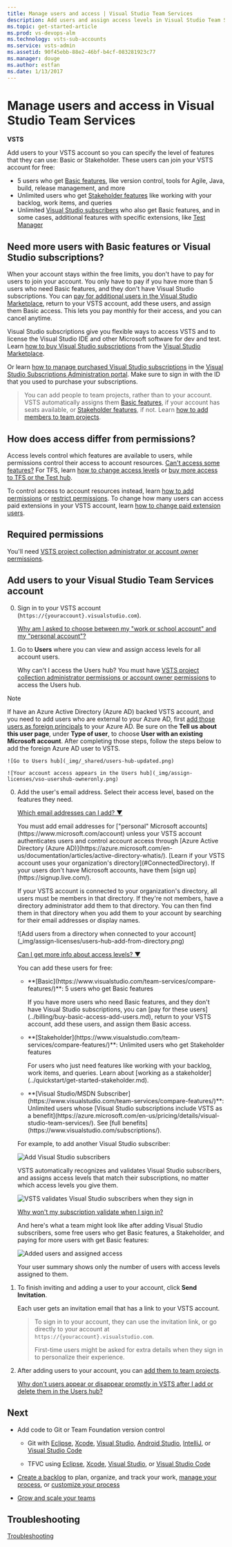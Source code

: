 ```yaml
---
title: Manage users and access | Visual Studio Team Services
description: Add users and assign access levels in Visual Studio Team Services (Visual Studio Online, VSO, VSTS)
ms.topic: get-started-article
ms.prod: vs-devops-alm
ms.technology: vsts-sub-accounts
ms.service: vsts-admin
ms.assetid: 90f45ebb-88e2-46bf-b4cf-083281923c77
ms.manager: douge
ms.author: estfan
ms.date: 1/13/2017
---
```


#	Manage users and access in Visual Studio Team Services

**VSTS**

Add users to your VSTS account so you can specify 
the level of features that they can use: Basic or Stakeholder. 
These users can join your VSTS account for free:

*	5 users who get [Basic features](https://www.visualstudio.com/team-services/compare-features/), 
like version control, tools for Agile, Java, build, release management, and more
*	Unlimited users who get [Stakeholder features](https://www.visualstudio.com/team-services/compare-features/) 
like working with your backlog, work items, and queries
*	Unlimited [Visual Studio subscribers](https://www.visualstudio.com/team-services/compare-features/) 
who also get Basic features, and in some cases, additional features with specific extensions, like 
[Test Manager](https://marketplace.visualstudio.com/items?itemName=ms.vss-testmanager-web) 

## Need more users with Basic features or Visual Studio subscriptions?  

When your account stays within the free limits, 
you don't have to pay for users to join your account.
You only have to pay if you have more than 5 users 
who need Basic features, and they don't have Visual Studio subscriptions.
You can [pay for additional users in the Visual Studio Marketplace](../billing/buy-basic-access-add-users.md), 
return to your VSTS account, add these users, and assign them Basic access. 
This lets you pay monthly for their access, and you can cancel anytime.

Visual Studio subscriptions give you flexible ways to access VSTS 
and to license the Visual Studio IDE and other Microsoft software for dev and test. 
Learn [how to buy Visual Studio subscriptions](../billing/vs-subscriptions/buy-vs-subscriptions.md) 
from the [Visual Studio Marketplace](https://marketplace.visualstudio.com/subscriptions). 

Or learn [how to manage purchased Visual Studio subscriptions](../billing/vs-subscriptions/buy-vs-subscriptions.md#manage-subscriptions) 
in the [Visual Studio Subscriptions Administration portal](https://manage.visualstudio.com/_apis/Home/redirect?RedirectSource=Commerce). 
Make sure to sign in with the ID that you used to purchase your subscriptions.

> You can add people to team projects, 
> rather than to your account. VSTS automatically assigns them 
> [Basic features](https://www.visualstudio.com/team-services/compare-features/), 
> if your account has seats available, 
> or [Stakeholder features](https://www.visualstudio.com/team-services/compare-features/), 
> if not. Learn [how to add members to team projects](add-team-members-vs.md).

## How does access differ from permissions? 

Access levels control which features are available to users, 
while permissions control their access to account resources. 
[Can't access some features?](#feature-access) 
For TFS, learn [how to change access levels](../security/change-access-levels.md) 
or [buy more access to TFS or the Test hub](../billing/buy-access-tfs-test-hub.md). 

To control access to account resources instead, 
learn [how to add permissions](add-users.md) or 
[restrict permissions](restrict-access-tfs.md).
To change how many users can access 
paid extensions in your VSTS account, 
learn [how to change paid extension users](../billing/change-number-paid-extension-users.md).


## Required permissions

You'll need [VSTS project collection administrator or account owner permissions](#find-owner). 

##	Add users to your Visual Studio Team Services account

0.	Sign in to your VSTS account 
(```https://{youraccount}.visualstudio.com```). 

	[Why am I asked to choose between my "work or school account" and my "personal account"?](#ChooseOrgAcctMSAcct)

0.  Go to **Users** where you can view and assign access levels for all account users.

	Why can't I access the Users hub?  You must have [VSTS project collection administrator permissions or account owner permissions](#find-owner) to access the Users hub.

 > [!NOTE]
 > If have an Azure Active Directory (Azure AD) backed VSTS account, and you need to add users who are 
 > external to your Azure AD, first 
 > [add those users as foreign principals](https://docs.microsoft.com/en-us/azure/active-directory/active-directory-create-users#add-a-user) to 
 > your Azure AD.  Be sure on the **Tell us about this user page**, under **Type of user**, to choose **User with an 
 > existing Microsoft account**.  After completing those steps, follow the steps below to add the foreign Azure AD 
 > user to VSTS.

    ![Go to Users hub](_img/_shared/users-hub-updated.png)
	
    ![Your account access appears in the Users hub](_img/assign-licenses/vso-usershub-owneronly.png)

0.	Add the user's email address. 
Select their access level, based on the features they need. 

	<p><a data-toggle="collapse" href="#expando-what-sign-in-address">Which email addresses can I add? &#x25BC;</a></p>
	<div class="collapse" id="expando-what-sign-in-address">
	<p>You must add email addresses for 
	["personal" Microsoft accounts](https://www.microsoft.com/account) 
	unless your VSTS account 
	authenticates users and control account access through 
	[Azure Active Directory (Azure AD)](https://azure.microsoft.com/en-us/documentation/articles/active-directory-whatis/). 
	[Learn if your VSTS account uses your organization's directory](#ConnectedDirectory). 
	If your users don't have Microsoft accounts, 
	have them [sign up](https://signup.live.com/).

 	<p>If your VSTS account is connected to your organization's directory, 
	all users must be members in that directory. If they're not members, 
	have a directory administrator add them to that directory. 
	You can then find them in that directory when you add them to your 
	account by searching for their email addresses or display names.
	<p>
	![Add users from a directory when connected to your account](_img/assign-licenses/users-hub-add-from-directory.png)
	<p>
	</div>

	<p><a data-toggle="collapse" href="#expando-what-access-level">Can I get more info about access levels? &#x25BC;</a></p>
	<div class="collapse" id="expando-what-access-level">
	<p>You can add these users for free:
	<ul>
	<li>**[Basic](https://www.visualstudio.com/team-services/compare-features/)**: 5 users who get Basic features
	<p>
	<p>If you have more users who need Basic features, 
	and they don't have Visual Studio subscriptions, 
	you can [pay for these users](../billing/buy-basic-access-add-users.md), 
	return to your VSTS account, add these users, and assign them Basic access.
	<p>
	<li>**[Stakeholder](https://www.visualstudio.com/team-services/compare-features/)**: Unlimited users who get Stakeholder features 
	<p>
	<p>For users who just need features like working with your backlog, work items, and queries. 
	Learn about [working as a stakeholder](../quickstart/get-started-stakeholder.md). 
	<p>
	<li>**[Visual Studio/MSDN Subscriber](https://www.visualstudio.com/team-services/compare-features/)**: 
	Unlimited users whose [Visual Studio subscriptions include VSTS as a benefit](https://azure.microsoft.com/en-us/pricing/details/visual-studio-team-services/). 
	See [full benefits](https://www.visualstudio.com/subscriptions/). 
	<p>	
	</ul>
	</div>

	For example, to add another Visual Studio subscriber:

	![Add Visual Studio subscribers](_img/assign-licenses/vso-usershub-addmsdnusers.png)
          
	VSTS automatically recognizes and validates Visual Studio subscribers, 
	and assigns access levels that match their subscriptions, no matter which access levels you give them.
	   
	![VSTS validates Visual Studio subscribers when they sign in](_img/assign-licenses/vso-usershub-licensevalidated.png)

	[Why won't my subscription validate when I sign in?](#ValidateMSDNSubscription)

	And here's what a team might look like after 
	adding Visual Studio subscribers, some free users who get Basic features, 
	a Stakeholder, and paying for more users with get Basic features:

	![Added users and assigned access](_img/assign-licenses/vso-usershub-boughtlicenses-stake.png)

	Your user summary shows only the number of users with access levels assigned to them.

0.	To finish inviting and adding a user to your account, 
click **Send Invitation**.

	Each user gets an invitation email that 
	has a link to your VSTS account. 

	> To sign in to your account, they can use the invitation link, 
	> or go directly to your account at ```https://{youraccount}.visualstudio.com```.
	>
	> First-time users  might be asked for extra details when they sign in to personalize their experience.
	
0.	After adding users to your account, 
you can [add them to team projects](add-team-members-vs.md).

    [Why don't users appear or disappear promptly in VSTS after I add or delete them in the Users hub?](#users-delay)


##	Next

*	Add code to Git or Team Foundation version control

	*	Git with [Eclipse](https://java.visualstudio.com/Docs/tools/eclipse), 
	[Xcode](../git/share-your-code-in-git-xcode.md), 
	[Visual Studio](../connect/connect-team-projects.md), 
	[Android Studio](http://java.visualstudio.com/Docs/tools/androidstudio), 
	[IntelliJ](http://java.visualstudio.com/Docs/tools/intelliJ), 
	or [Visual Studio Code](https://code.visualstudio.com/docs/editor/versioncontrol)

	*	TFVC using [Eclipse](https://java.visualstudio.com/Docs/tools/eclipse), 
	[Xcode](../tfvc/share-your-code-in-tfvc-xcode.md), 
	[Visual Studio](../connect/connect-team-projects.md), or 
	[Visual Studio Code](https://code.visualstudio.com/docs/editor/versioncontrol)

*	[Create a backlog](../work/backlogs/create-your-backlog.md) 
to plan, organize, and track your work, 
[manage your process](../work/process/manage-process.md), 
or [customize your process](../work/process/customize-process.md)

*	[Grow and scale your teams](../work/scale/multiple-teams.md)


## Troubleshooting

[Troubleshooting](faq-add-delete-users.md)

